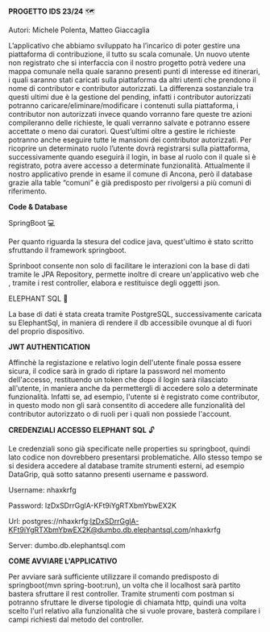 **PROGETTO IDS 23/24** :world_map:

Autori: Michele Polenta, Matteo Giaccaglia

L’applicativo che abbiamo sviluppato ha l’incarico di poter gestire una piattaforma di contribuzione, il tutto su scala comunale.
Un nuovo utente non registrato che si interfaccia con il nostro progetto potrà vedere una mappa comunale nella quale saranno presenti punti di interesse ed itinerari, i quali saranno stati caricati sulla piattaforma da altri utenti che prendono il nome di contributor e contributor autorizzati.
La differenza sostanziale tra questi ultimi due è la gestione del pending, infatti i contributor autorizzati potranno caricare/eliminare/modificare i contenuti sulla piattaforma, i contributor non autorizzati invece quando vorranno fare queste tre azioni compileranno delle richieste, le quali verranno salvate e potranno essere accettate o meno dai curatori. Quest’ultimi oltre a gestire le richieste potranno anche eseguire tutte le mansioni dei contributor autorizzati.
Per ricoprire un determinato ruolo l’utente dovrà registrarsi sulla piattaforma, successivamente quando eseguirà il login, in base al ruolo con il quale si è registrato, potra avere accesso a determinate funzionalità.
Attualmente il nostro applicativo prende in esame il comune di Ancona, però il database grazie alla table “comuni” è già predisposto per rivolgersi a più comuni di riferimento.



**Code & Database**

SpringBoot :computer:

Per quanto riguarda la stesura del codice java, quest'ultimo è stato scritto sfruttando il framework springboot.

Sprinboot consente non solo di facilitare le interazioni con la base di dati tramite le JPA Repository, permette inoltre di creare un'applicativo web che , tramite i rest controller, elabora e restituisce degli oggetti json.

ELEPHANT SQL :elephant:

La base di dati è stata creata tramite PostgreSQL, successivamente caricata su ElephantSql, in maniera di rendere il db accessibile ovunque al di fuori del proprio dispositivo.

**JWT AUTHENTICATION**

Affinchè la registazione e relativo login dell'utente finale possa essere sicura, il codice sarà in grado di riptare la password nel momento dell'accesso, restituendo un token 
che dopo il login sarà rilasciato all'utente, in maniera anche da permettergli di accedere solo a determinate funzionalità.
Infatti se, ad esempio, l'utente si è registrato come contributor, in questo modo non gli sarà consentito di accedere alle funzionalità del contributor autorizzato o di ruoli 
per i quali non possiede l'account.


**CREDENZIALI ACCESSO ELEPHANT SQL** :unlock:

Le credenziali sono già specificate nelle properties su springboot, quindi lato codice non dovrebbero presentarsi problematiche.
Allo stesso tempo se si desidera accedere al database tramite strumenti esterni, ad esempio DataGrip, quà sotto satanno presenti username e password.

Username: nhaxkrfg

Password: lzDxSDrrGglA-KFt9iYgRTXbmYbwEX2K

Url: postgres://nhaxkrfg:lzDxSDrrGglA-KFt9iYgRTXbmYbwEX2K@dumbo.db.elephantsql.com/nhaxkrfg

Server: dumbo.db.elephantsql.com

**COME AVVIARE L'APPLICATIVO**

Per avviare sarà sufficiente utilizzare il comando predisposto di springboot(mvn spring-boot:run), un volta che il localhost sarà partito bastera sfruttare il rest controller.
Tramite strumenti com postman si potranno sfruttare le diverse tipologie di chiamata http, quindi una volta scelto l'url relativo alla funzionalità che si vuole provare, basterà compilare
i campi richiesti dal metodo del controller.

